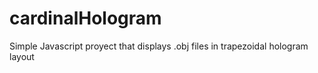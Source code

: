 # cardinalHologram
Simple Javascript proyect that displays .obj files in trapezoidal hologram layout
